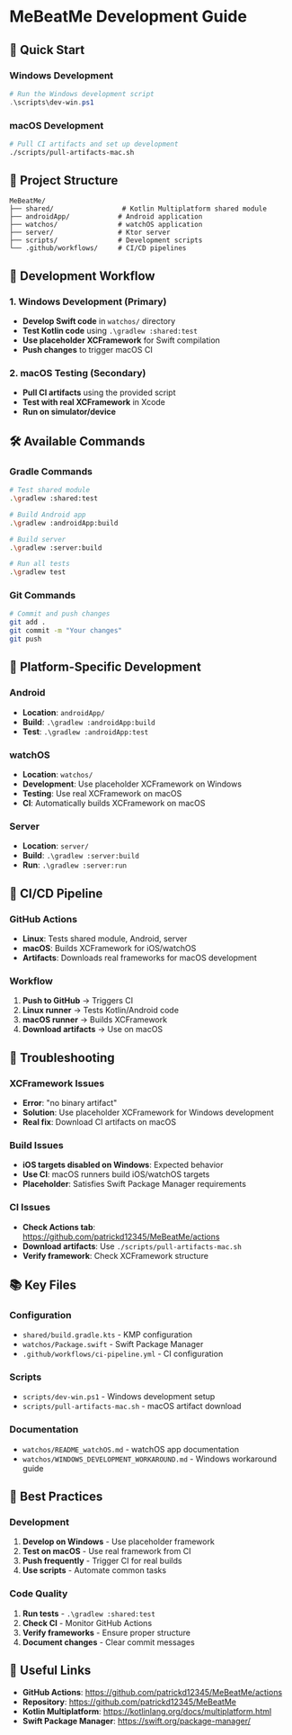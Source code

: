 # MeBeatMe Development Guide

## 🚀 Quick Start

### Windows Development
```powershell
# Run the Windows development script
.\scripts\dev-win.ps1
```

### macOS Development
```bash
# Pull CI artifacts and set up development
./scripts/pull-artifacts-mac.sh
```

## 📁 Project Structure

```
MeBeatMe/
├── shared/                 # Kotlin Multiplatform shared module
├── androidApp/            # Android application
├── watchos/               # watchOS application
├── server/                # Ktor server
├── scripts/               # Development scripts
└── .github/workflows/     # CI/CD pipelines
```

## 🔧 Development Workflow

### 1. Windows Development (Primary)
- **Develop Swift code** in `watchos/` directory
- **Test Kotlin code** using `.\gradlew :shared:test`
- **Use placeholder XCFramework** for Swift compilation
- **Push changes** to trigger macOS CI

### 2. macOS Testing (Secondary)
- **Pull CI artifacts** using the provided script
- **Test with real XCFramework** in Xcode
- **Run on simulator/device**

## 🛠️ Available Commands

### Gradle Commands
```bash
# Test shared module
.\gradlew :shared:test

# Build Android app
.\gradlew :androidApp:build

# Build server
.\gradlew :server:build

# Run all tests
.\gradlew test
```

### Git Commands
```bash
# Commit and push changes
git add .
git commit -m "Your changes"
git push
```

## 📱 Platform-Specific Development

### Android
- **Location**: `androidApp/`
- **Build**: `.\gradlew :androidApp:build`
- **Test**: `.\gradlew :androidApp:test`

### watchOS
- **Location**: `watchos/`
- **Development**: Use placeholder XCFramework on Windows
- **Testing**: Use real XCFramework on macOS
- **CI**: Automatically builds XCFramework on macOS

### Server
- **Location**: `server/`
- **Build**: `.\gradlew :server:build`
- **Run**: `.\gradlew :server:run`

## 🔄 CI/CD Pipeline

### GitHub Actions
- **Linux**: Tests shared module, Android, server
- **macOS**: Builds XCFramework for iOS/watchOS
- **Artifacts**: Downloads real frameworks for macOS development

### Workflow
1. **Push to GitHub** → Triggers CI
2. **Linux runner** → Tests Kotlin/Android code
3. **macOS runner** → Builds XCFramework
4. **Download artifacts** → Use on macOS

## 🐛 Troubleshooting

### XCFramework Issues
- **Error**: "no binary artifact"
- **Solution**: Use placeholder XCFramework for Windows development
- **Real fix**: Download CI artifacts on macOS

### Build Issues
- **iOS targets disabled on Windows**: Expected behavior
- **Use CI**: macOS runners build iOS/watchOS targets
- **Placeholder**: Satisfies Swift Package Manager requirements

### CI Issues
- **Check Actions tab**: https://github.com/patrickd12345/MeBeatMe/actions
- **Download artifacts**: Use `./scripts/pull-artifacts-mac.sh`
- **Verify framework**: Check XCFramework structure

## 📚 Key Files

### Configuration
- `shared/build.gradle.kts` - KMP configuration
- `watchos/Package.swift` - Swift Package Manager
- `.github/workflows/ci-pipeline.yml` - CI configuration

### Scripts
- `scripts/dev-win.ps1` - Windows development setup
- `scripts/pull-artifacts-mac.sh` - macOS artifact download

### Documentation
- `watchos/README_watchOS.md` - watchOS app documentation
- `watchos/WINDOWS_DEVELOPMENT_WORKAROUND.md` - Windows workaround guide

## 🎯 Best Practices

### Development
1. **Develop on Windows** - Use placeholder framework
2. **Test on macOS** - Use real framework from CI
3. **Push frequently** - Trigger CI for real builds
4. **Use scripts** - Automate common tasks

### Code Quality
1. **Run tests** - `.\gradlew :shared:test`
2. **Check CI** - Monitor GitHub Actions
3. **Verify frameworks** - Ensure proper structure
4. **Document changes** - Clear commit messages

## 🔗 Useful Links

- **GitHub Actions**: https://github.com/patrickd12345/MeBeatMe/actions
- **Repository**: https://github.com/patrickd12345/MeBeatMe
- **Kotlin Multiplatform**: https://kotlinlang.org/docs/multiplatform.html
- **Swift Package Manager**: https://swift.org/package-manager/
